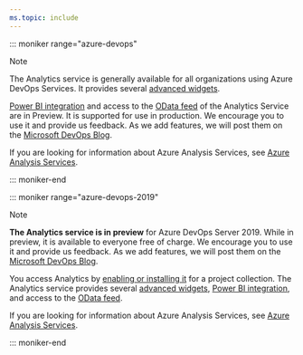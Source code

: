 ```yaml
---
ms.topic: include
---
```


::: moniker range="azure-devops"

> [!NOTE]  
> The Analytics service is generally available for all organizations using Azure DevOps Services. It provides several [advanced widgets](/azure/devops/report/dashboards/analytics-widgets). 
> 
> [Power BI integration](/azure/devops/report/powerbi/overview) and access to the [OData feed](/azure/devops/report/extend-analytics/index) of the Analytics Service are in Preview. It is supported for use in production. We encourage you to use it and provide us feedback. As we add features, we will post them on the [Microsoft DevOps Blog](https://devblogs.microsoft.com/devops/tag/reporting/). 
> 
> If you are looking for information about Azure Analysis Services, see 
> [Azure Analysis Services](https://azure.microsoft.com/services/analysis-services/).

::: moniker-end

::: moniker range="azure-devops-2019"

> [!NOTE]
> **The Analytics service is in preview** for Azure DevOps Server 2019. While in preview, it is available to everyone free of charge. We encourage you to use it and provide us feedback. As we add features, we will post them on the [Microsoft DevOps Blog](https://devblogs.microsoft.com/devops/tag/reporting/). 
> 
> You access Analytics by [enabling or installing it](/azure/devops/report/dashboards/analytics-extension) for a project collection. The Analytics service provides several [advanced widgets](/azure/devops/report/dashboards/analytics-widgets), [Power BI integration](/azure/devops/report/powerbi/index), and access to the [OData feed](/azure/devops/report/extend-analytics/index).
> 
> If you are looking for information about Azure Analysis Services, see 
> [Azure Analysis Services](https://azure.microsoft.com/services/analysis-services/).

::: moniker-end
